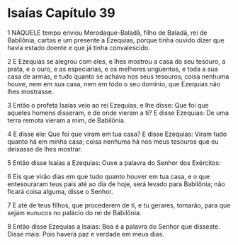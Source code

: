 # Isaías Capítulo 39

1	NAQUELE tempo enviou Merodaque-Baladã, filho de Baladã, rei de Babilônia, cartas e um presente a Ezequias, porque tinha ouvido dizer que havia estado doente e que já tinha convalescido.

2	E Ezequias se alegrou com eles, e lhes mostrou a casa do seu tesouro, a prata, e o ouro, e as especiarias, e os melhores ungüentos, e toda a sua casa de armas, e tudo quanto se achava nos seus tesouros; coisa nenhuma houve, nem em sua casa, nem em todo o seu domínio, que Ezequias não lhes mostrasse.

3	Então o profeta Isaías veio ao rei Ezequias, e lhe disse: Que foi que aqueles homens disseram, e de onde vieram a ti? E disse Ezequias: De uma terra remota vieram a mim, de Babilônia.

4	E disse ele: Que foi que viram em tua casa? E disse Ezequias: Viram tudo quanto há em minha casa; coisa nenhuma há nos meus tesouros que eu deixasse de lhes mostrar.

5	Então disse Isaías a Ezequias: Ouve a palavra do Senhor dos Exércitos:

6	Eis que virão dias em que tudo quanto houver em tua casa, e o que entesouraram teus pais até ao dia de hoje, será levado para Babilônia; não ficará coisa alguma, disse o Senhor.

7	E até de teus filhos, que procederem de ti, e tu gerares, tomarão, para que sejam eunucos no palácio do rei de Babilônia.

8	Então disse Ezequias a Isaías: Boa é a palavra do Senhor que disseste. Disse mais: Pois haverá paz e verdade em meus dias.

